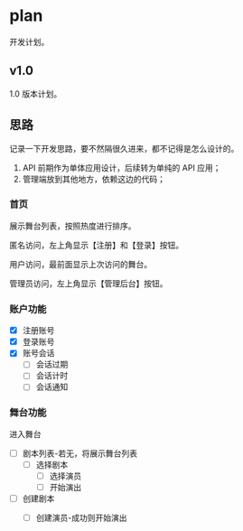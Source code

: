 # plan
开发计划。

## v1.0
1.0 版本计划。

## 思路
记录一下开发思路，要不然隔很久进来，都不记得是怎么设计的。

1. API 前期作为单体应用设计，后续转为单纯的 API 应用；
2. 管理端放到其他地方，依赖这边的代码；


### 首页
展示舞台列表，按照热度进行排序。

匿名访问，左上角显示【注册】和【登录】按钮。

用户访问，最前面显示上次访问的舞台。

管理员访问，左上角显示【管理后台】按钮。

### 账户功能

- [x] 注册账号
- [x] 登录账号
- [x] 账号会话
    - [ ] 会话过期
    - [ ] 会话计时
    - [ ] 会话通知

### 舞台功能
进入舞台

- [ ] 剧本列表-若无，将展示舞台列表
    - [ ] 选择剧本
        - [ ] 选择演员
        - [ ] 开始演出
- [ ] 创建剧本
    - [ ] 创建演员-成功则开始演出
    